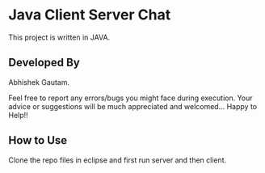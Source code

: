 #  Java Client Server Chat

This project is written in JAVA.

## Developed By 

Abhishek Gautam.

Feel free to report any errors/bugs you might face during execution. Your advice or suggestions will be much appreciated and welcomed... Happy to Help!!

## How to Use

Clone the repo files in eclipse and first run server and then client.